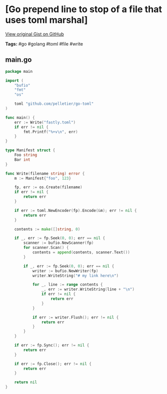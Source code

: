 # [Go prepend line to stop of a file that uses toml marshal] 

[View original Gist on GitHub](https://gist.github.com/Integralist/3aa30eea6ec1fdd3874e130b84bfb6a9)

**Tags:** #go #golang #toml #file #write

## main.go

```go
package main

import (
	"bufio"
	"fmt"
	"os"

	toml "github.com/pelletier/go-toml"
)

func main() {
	err := Write("fastly.toml")
	if err != nil {
		fmt.Printf("%+v\n", err)
	}
}

type Manifest struct {
	Foo string
	Bar int
}

func Write(filename string) error {
	m := Manifest{"foo", 123}

	fp, err := os.Create(filename)
	if err != nil {
		return err
	}

	if err := toml.NewEncoder(fp).Encode(&m); err != nil {
		return err
	}

	contents := make([]string, 0)

	if _, err := fp.Seek(0, 0); err == nil {
		scanner := bufio.NewScanner(fp)
		for scanner.Scan() {
			contents = append(contents, scanner.Text())
		}

		if _, err := fp.Seek(0, 0); err == nil {
			writer := bufio.NewWriter(fp)
			writer.WriteString("# my link here\n")

			for _, line := range contents {
				_, err := writer.WriteString(line + "\n")
				if err != nil {
					return err
				}
			}

			if err := writer.Flush(); err != nil {
				return err
			}
		}
	}

	if err := fp.Sync(); err != nil {
		return err
	}

	if err := fp.Close(); err != nil {
		return err
	}

	return nil
}
```

